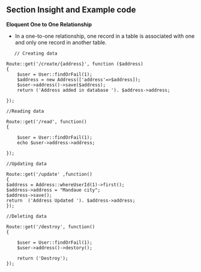 ## Section Insight and Example code

**Eloquent One to One Relationship**

- In a one-to-one relationship, one record in a table is associated with one and only one record in another table.

```
   // Creating data

Route::get('/create/{address}', function ($address) 
{
    $user = User::findOrFail(1);
    $address = new Address(['address'=>$address]);
    $user->address()->save($address);
    return ('Address added in database '). $address->address;

});

//Reading data 

Route::get('/read', function()
{

    $user = User::findOrFail(1);
    echo $user->address->address;

});

//Updating data

Route::get('/update' ,function()
{
$address = Address::whereUserId(1)->first();
$address->address = "Mandaue city";
$address->save();
return  ('Address Updated '). $address->address;
});

//Deleting data

Route::get('/destroy', function()
{

    $user = User::findOrFail(1);
    $user->address()->destory();

    return ('Destroy');
});